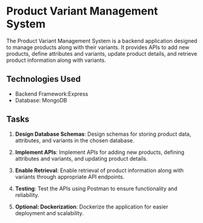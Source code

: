 # Product Variant Management System

The Product Variant Management System is a backend application designed to manage products along with their variants. It provides APIs to add new products, define attributes and variants, update product details, and retrieve product information along with variants.

## Technologies Used

- Backend Framework:Express
- Database: MongoDB


## Tasks

1. **Design Database Schemas**: Design schemas for storing product data, attributes, and variants in the chosen database.

2. **Implement APIs**: Implement APIs for adding new products, defining attributes and variants, and updating product details.

3. **Enable Retrieval**: Enable retrieval of product information along with variants through appropriate API endpoints.

4. **Testing**: Test the APIs using Postman  to ensure functionality and reliability.

5. **Optional: Dockerization**: Dockerize the application for easier deployment and scalability.
